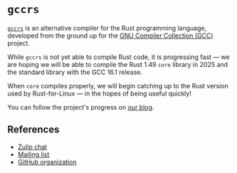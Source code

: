 # `gccrs`

[`gccrs`](https://github.com/rust-gcc/gccrs) is an alternative compiler for the Rust
programming language, developed from the ground up for the
[GNU Compiler Collection (GCC)](https://gcc.gnu.org) project.

While `gccrs` is not yet able to compile Rust code, it is progressing fast — we are hoping we will be able to compile the Rust 1.49 `core` library in 2025 and the standard library with the GCC 16.1 release.

When `core` compiles properly, we will begin catching up to the Rust version used by Rust-for-Linux — in the hopes of being useful quickly!

You can follow the project's progress on [our blog](https://rust-gcc.github.io).

## References

- [Zulip chat](https://gcc-rust.zulipchat.com)
- [Mailing list](https://gcc.gnu.org/mailman/listinfo/gcc-rust)
- [GitHub organization](https://github.com/rust-gcc)

